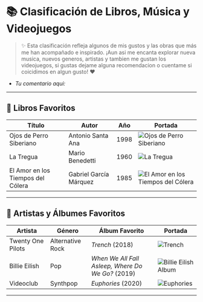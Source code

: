 # 📚 Clasificación de Libros, Música y Videojuegos
> ✨ Esta clasificación refleja algunos de mis gustos y las obras que más me han acompañado e inspirado. ¡Aun asi me encanta explorar nueva musica, nuevos generos, artistas y tambien me gustan los videojuegos, si gustas dejame alguna recomendacion o cuentame si coicidimos en algun gusto! ❤️
 - *Tu comentario aqui:*
---

## 📖 Libros Favoritos

| Título                        | Autor                  | Año | Portada |
| ------------------------------ | ---------------------- | --- | ------- |
| Ojos de Perro Siberiano        | Antonio Santa Ana       | 1998 | ![Ojos de Perro Siberiano](https://www.elsotano.com/sotano_covers/9786078/9786078842841.jpg) |
| La Tregua                      | Mario Benedetti         | 1960 | ![La Tregua](https://http2.mlstatic.com/D_NQ_NP_648510-MLU53889265589_022023-O.webp) |
| El Amor en los Tiempos del Cólera | Gabriel García Márquez | 1985 | ![El Amor en los Tiempos del Cólera](https://blogger.googleusercontent.com/img/b/R29vZ2xl/AVvXsEj4NbXx5AHCOYlTesDLgVy17OQAZo_Ky_PKOh5hCCIkWR10c6NnjKE4dDIzNPV0fJnZFvM8DaLWKVGbTpc27WbdAGglrkVhhtQpn47u95ZDBbusj_dDRCwFuAe6-bDJTymaNzbl8l2ewq82/s1600/amor+tiempos.jpg) |

---

## 🎵 Artistas y Álbumes Favoritos

| Artista            | Género           | Álbum Favorito                           | Portada |
| ------------------- | ---------------- | ----------------------------------------- | ------- |
| Twenty One Pilots   | Alternative Rock | *Trench* (2018)                           | ![Trench](https://m.media-amazon.com/images/I/91-KMkmbh9L._UF1000,1000_QL80_.jpg) |
| Billie Eilish       | Pop              | *When We All Fall Asleep, Where Do We Go?* (2019) | ![Billie Eilish Album](https://m.media-amazon.com/images/I/81idxQqxTlL._UF1000,1000_QL80_.jpg) |
| Videoclub           | Synthpop         | *Euphories* (2020)                        | ![Euphories](https://m.media-amazon.com/images/I/71EztzIXkiL._UF1000,1000_QL80_.jpg) |

---
